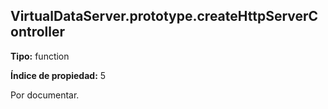 ## VirtualDataServer.prototype.createHttpServerController

**Tipo:** function

**Índice de propiedad:** 5

Por documentar.



